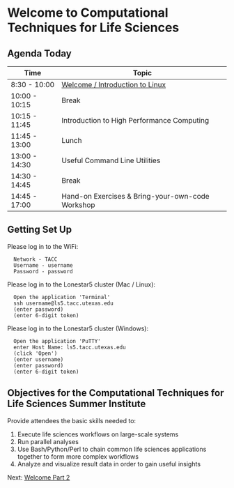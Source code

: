 # Welcome to Computational Techniques for Life Sciences

## Agenda Today

| Time | Topic |
|--------|--------------------------------------------------|
|  8:30 - 10:00 | [Welcome / Introduction to Linux](docs/intro_to_linux.md) |
| 10:00 - 10:15 | Break |
| 10:15 - 11:45 | Introduction to High Performance Computing |
| 11:45 - 13:00 | Lunch |
| 13:00 - 14:30 | Useful Command Line Utilities |
| 14:30 - 14:45 | Break |
| 14:45 - 17:00 | Hand-on Exercises & Bring-your-own-code Workshop |

## Getting Set Up

Please log in to the WiFi:

```
  Network - TACC
  Username - username
  Password - password
```

Please log in to the Lonestar5 cluster (Mac / Linux):

```
  Open the application 'Terminal'
  ssh username@ls5.tacc.utexas.edu 
  (enter password)
  (enter 6-digit token)
```

Please log in to the Lonestar5 cluster (Windows):

```
  Open the application 'PuTTY'
  enter Host Name: ls5.tacc.utexas.edu
  (click 'Open')
  (enter username)
  (enter password)
  (enter 6-digit token)
```



## Objectives for the Computational Techniques for Life Sciences Summer Institute

 Provide attendees the basic skills needed to:

 1. Execute life sciences workflows on large-scale systems
 2. Run parallel analyses
 3. Use Bash/Python/Perl to chain common life sciences applications together to form more complex workflows
 4. Analyze and visualize result data in order to gain useful insights


Next: [Welcome Part 2](welcome_02.md)

